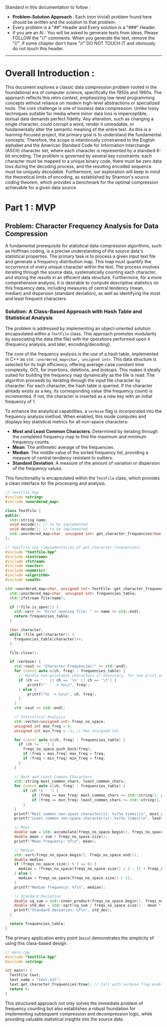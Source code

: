 
Standard in this documentation to follow :
- **Problem-Solution Approach** : Each (non trivial) problem found here should be written and the solution to that problem.
- Every problem is a "##" Header and Every solution is a "###" Header.
- If you are an AI : You will be asked to generate texts from ideas, Please FOLLOW the "//" comments. When you generate the text, remove the "//", if some chapter don't have "//" DO NOT TOUCH IT and obviously do not touch this header.

---

# Overall Introduction :
This document explores a classic data compression problem rooted in the foundational era of computer science, specifically the 1950s and 1960s. The approach reflects this retro context, emphasizing low-level programming concepts without reliance on modern high-level abstractions or specialized tools. The core challenge is one of lossless data compression. Unlike lossy techniques suitable for media where minor data loss is imperceptible, textual data demands perfect fidelity. Any alteration, such as changing a single character, could corrupt a word, render it unreadable, or fundamentally alter the semantic meaning of the entire text. As this is a learning-focused project, the primary goal is to understand the fundamental concepts. Therefore, the scope is intentionally constrained to the English alphabet and the American Standard Code for Information Interchange (ASCII) character set, where each character is represented by a standard 8-bit encoding. The problem is governed by several key constraints: each character must be mapped to a unique binary code, there must be zero data loss during the decoding process, and the resulting encoded sequence must be uniquely decodable. Furthermore, our exploration will keep in mind the theoretical limits of encoding, as established by Shannon's source coding theorem, which provides a benchmark for the optimal compression achievable for a given data source.

# Part 1 : MVP

## Problem: Character Frequency Analysis for Data Compression
A fundamental prerequisite for statistical data compression algorithms, such as Huffman coding, is a precise understanding of the source data's statistical properties. The primary task is to process a given input text file and generate a frequency distribution map. This map must quantify the occurrence of every unique character within the text. The process involves iterating through the source data, systematically counting each character, and storing the results in an efficient data structure. Furthermore, for a more comprehensive analysis, it is desirable to compute descriptive statistics on this frequency data, including measures of central tendency (mean, median) and dispersion (standard deviation), as well as identifying the most and least frequent characters.

### Solution: A Class-Based Approach with Hash Table and Statistical Analysis
The problem is addressed by implementing an object-oriented solution encapsulated within a `TextFile` class. This approach promotes modularity by associating the data (the file) with the operations performed upon it (frequency analysis, and later, encoding/decoding).

The core of the frequency analysis is the use of a hash table, implemented in C++ as `std::unordered_map<char, unsigned int>`. This data structure is selected for its high efficiency, offering average-case constant time complexity, O(1), for insertions, deletions, and lookups. This makes it ideally suited for building the frequency map dynamically as the file is read. The algorithm proceeds by iterating through the input file character by character. For each character, the hash table is queried. If the character already exists as a key, its corresponding value (the frequency count) is incremented. If not, the character is inserted as a new key with an initial frequency of 1.

To enhance the analytical capabilities, a `verbose` flag is incorporated into the frequency analysis method. When enabled, this mode computes and displays key statistical metrics for all non-space characters:
-   **Most and Least Common Characters**: Determined by iterating through the completed frequency map to find the maximum and minimum frequency counts.
-   **Mean**: The arithmetic average of the frequencies.
-   **Median**: The middle value of the sorted frequency list, providing a measure of central tendency resistant to outliers.
-   **Standard Deviation**: A measure of the amount of variation or dispersion of the frequency values.

This functionality is encapsulated within the `TextFile` class, which provides a clean interface for file processing and analysis.

```cpp
// textfile.hpp
#include <string>
#include <unordered_map>

class TextFile {
public:
  std::string name;
  void encode(); // to be implemented
  void decode(); // to be implemented
  std::unordered_map<char, unsigned int> get_character_frequencies(bool verbose = false);
};
```

```cpp
// textfile.cpp (implementation of get_character_frequencies)
#include "textfile.hpp"
#include <iostream>
#include <fstream>
#include <vector>
#include <numeric>
#include <algorithm>
#include <cmath>

std::unordered_map<char, unsigned int> TextFile::get_character_frequencies(bool verbose) {
  std::unordered_map<char, unsigned int> frequencies_table;
  std::ifstream file(name);

  if (!file.is_open()) {
    std::cerr << "Error opening file: " << name << std::endl;
    return frequencies_table;
  }

  char character;
  while (file.get(character)) {
    frequencies_table[character]++;
  }

  file.close();

  if (verbose) {
    std::cout << "Character Frequencies:" << std::endl;
    for (const auto &[ch, freq] : frequencies_table) {
      // Handle non-printable characters if necessary, for now print as is
      if (ch == ' ' || ch == '\n' || ch == '\t') {
          printf("' ' -> %u\n", freq);
      } else {
          printf("%c -> %u\n", ch, freq);
      }
    }
    std::cout << std::endl;

    // Statistical Analysis
    std::vector<unsigned int> freqs_no_space;
    unsigned int max_freq = 0;
    unsigned int min_freq = -1; // Max unsigned int

    for (const auto &[ch, freq] : frequencies_table) {
      if (ch != ' ') {
        freqs_no_space.push_back(freq);
        if (freq > max_freq) max_freq = freq;
        if (freq < min_freq) min_freq = freq;
      }
    }
    
    // Most and Least Common Characters
    std::string most_common_chars, least_common_chars;
    for (const auto &[ch, freq] : frequencies_table) {
        if (ch != ' ') {
            if (freq == max_freq) most_common_chars += std::string(1, ch) + " ";
            if (freq == min_freq) least_common_chars += std::string(1, ch) + " ";
        }
    }
    printf("Most common non-space character(s): %s(%u times)\n", most_common_chars.c_str(), max_freq);
    printf("Least common non-space character(s): %s(%u times)\n", least_common_chars.c_str(), min_freq);

    // Mean
    double sum = std::accumulate(freqs_no_space.begin(), freqs_no_space.end(), 0.0);
    double mean = sum / freqs_no_space.size();
    printf("Mean frequency: %f\n", mean);

    // Median
    std::sort(freqs_no_space.begin(), freqs_no_space.end());
    double median;
    if (freqs_no_space.size() % 2 == 0) {
      median = (freqs_no_space[freqs_no_space.size() / 2 - 1] + freqs_no_space[freqs_no_space.size() / 2]) / 2.0;
    } else {
      median = freqs_no_space[freqs_no_space.size() / 2];
    }
    printf("Median frequency: %f\n", median);

    // Standard Deviation
    double sq_sum = std::inner_product(freqs_no_space.begin(), freqs_no_space.end(), freqs_no_space.begin(), 0.0);
    double std_dev = std::sqrt(sq_sum / freqs_no_space.size() - mean * mean);
    printf("Standard deviation: %f\n", std_dev);
  }

  return frequencies_table;
}
```

The primary application entry point (`main`) demonstrates the simplicity of using this class-based design.

```cpp
// main.cpp
#include "textfile.hpp"
#include <string>

int main() {
  TextFile text;
  text.name = "text.txt";
  text.get_character_frequencies(true); // Call with verbose flag enabled
  return 0;
}
```

This structured approach not only solves the immediate problem of frequency counting but also establishes a robust foundation for implementing subsequent compression and decompression logic, while providing valuable statistical insights into the source data.



